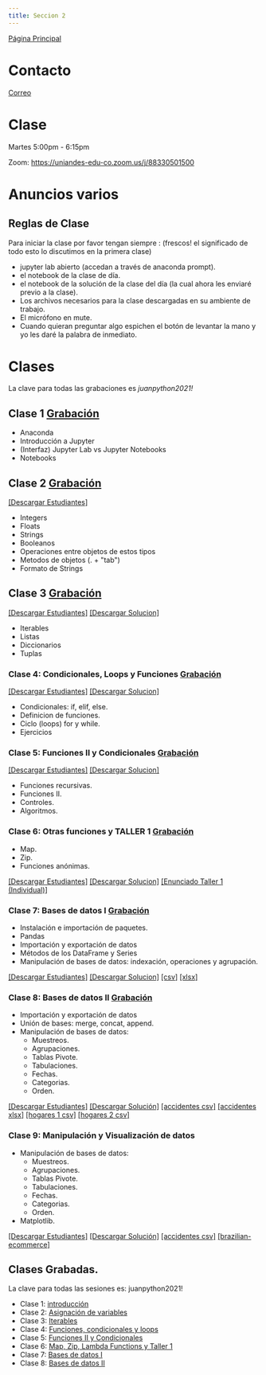 ```yaml
---
title: Seccion 2
---
```

[Página Principal](./README.md)

# Contacto
[Correo](mailto:js.moreno11@uniandes.edu.co)

# Clase
Martes 5:00pm - 6:15pm 

Zoom: https://uniandes-edu-co.zoom.us/j/88330501500


# Anuncios varios
## Reglas de Clase

Para iniciar la clase por favor tengan siempre : (frescos! el significado de todo esto lo discutimos en la primera clase)
- jupyter lab abierto (accedan a través de anaconda prompt).
- el notebook de la clase de día.
- el notebook de la solución de la clase del día (la cual ahora les enviaré previo a la clase).
- Los archivos necesarios para la clase descargadas en su ambiente de trabajo. 
- El micrófono en mute.
- Cuando quieran preguntar algo espichen el botón de levantar la mano y yo les daré la palabra de inmediato.                  


# Clases
La clave para todas las grabaciones es _juanpython2021!_

## Clase 1 [Grabación](https://uniandes-edu-co.zoom.us/rec/share/wx3eYExR4s8Ps7a47toDWlnmUV8UYIZR3UDiEAnVgkzib0AtDX1GpNmRXdYMu6eG.6Md1lUoWvnWY7rcE)
- Anaconda
- Introducción a Jupyter 
- (Interfaz) Jupyter Lab vs Jupyter Notebooks
- Notebooks

## Clase 2 [Grabación](https://uniandes-edu-co.zoom.us/rec/share/BWQqKOEqoq9Epg0jPiwPV-aCUIkdmlN_z4hugJBRiQJKKw5v4YkCERu2ELJ4qzyp.E_wbkz56Oun3DXxn)
<a id="raw-url" href="https://github.com/julianchitiva/tallerpython/blob/main/clases/20211/Clase_1_Introduccion/Clase_1_Estudiantes_1_JC.ipynb" download>[Descargar Estudiantes]</a> 
- Integers
- Floats
- Strings
- Booleanos
- Operaciones entre objetos de estos tipos
- Metodos de objetos (. + "tab")
- Formato de Strings

## Clase 3 [Grabación](https://uniandes-edu-co.zoom.us/rec/share/MSTCOE99L4reXG6IpbbHasq-RLd4PvgvtscviCX0tbztztBhjT4njzTnJ3UBGA_O.n8yk5eTjJhqNZtrD)
<a id="raw-url" href="https://github.com/julianchitiva/tallerpython/blob/main/clases/20211/Clase_2_Iterables/Clase_2_Estudiantes_1.ipynb" download>[Descargar Estudiantes]</a> 
<a id="raw-url" href="https://github.com/julianchitiva/tallerpython/blob/main/clases/20211/Clase_2_Iterables/Clase_2_Solucion_1.ipynb" download>[Descargar Solucion]</a> 
- Iterables
- Listas
- Diccionarios
- Tuplas

### Clase 4: Condicionales, Loops y Funciones [Grabación](https://uniandes-edu-co.zoom.us/rec/share/7Wn2YN_5TBXpm72X9mTAEqpZya1EJegySZEzJaS-Cxp_X4dVtZf-3bEF1AgAfof8.U-4YM9fPX5UXPLfF)
<a id="raw-url" href="https://github.com/julianchitiva/tallerpython/blob/main/clases/20211/Clase_3_funciones_loops_condicionales/Clase_3_estudiantes_1.ipynb" download>[Descargar Estudiantes]</a>
<a id="raw-url" href="https://github.com/julianchitiva/tallerpython/blob/main/clases/20211/Clase_3_funciones_loops_condicionales/Clase_3_solucion_1.ipynb" download>[Descargar Solucion]</a>

- Condicionales: if, elif, else.
- Definicion de funciones.
- Ciclo (loops) for y while.
- Ejercicios


### Clase 5: Funciones II y Condicionales [Grabación](https://uniandes-edu-co.zoom.us/rec/share/YwyWxurF0eY3HzGIplr9gBn6ZGndOLKutRRD64lgGjINQ-u9eJgANWVcwh1AU6JP.wqHHhx8Bf1JRrQhF)
<a id="raw-url" href="https://github.com/julianchitiva/tallerpython/blob/main/clases/20211/Clase_4_funciones_II/Clase_4_estudiantes_1.ipynb" download>[Descargar Estudiantes]</a>
<a id="raw-url" href="https://github.com/julianchitiva/tallerpython/blob/main/clases/20211/Clase_4_funciones_II/Clase_4_solucion_1.ipynb" download>[Descargar Solucion]</a>

- Funciones recursivas.
- Funciones II.
- Controles.
- Algoritmos.

### Clase 6: Otras funciones y TALLER 1 [Grabación](https://uniandes-edu-co.zoom.us/rec/share/aObLfRrEyvjxcoEboAtg7a12heFY_Ylyy_Ol0YMb8t-66zSbYPgYIHNm7vO4WA-y.S4_p-gc8hNhQtp4q)
- Map.
- Zip.
- Funciones anónimas.

<a id="raw-url" href="https://github.com/julianchitiva/tallerpython/blob/main/clases/20211/Clase_5_funciones_III/Clase_5_estudiantes_1.ipynb" download>[Descargar Estudiantes]</a>
<a id="raw-url" href="https://github.com/julianchitiva/tallerpython/blob/main/clases/20211/Clase_5_funciones_III/Clase_5_solucion_1.ipynb" download>[Descargar Solucion]</a>
<a id="raw-url" href="https://github.com/julianchitiva/tallerpython/blob/main/clases/20211/Clase_6_taller_1/Taller_1_estudiantes.ipynb" download>[Enunciado Taller 1 (Individual)]</a>

### Clase 7: Bases de datos I [Grabación](https://uniandes-edu-co.zoom.us/rec/share/BUQc5LWTsUpG8qSMyVqCtayWjSGr6byv5YCOY30Xc1L0UprkcoM6B8JoXFkJlvoV.BiWyXZ53OkMW7QWJ)
- Instalación e importación de paquetes.
- Pandas
- Importación y exportación de datos
- Métodos de los DataFrame y Series
- Manipulación de bases de datos: indexación, operaciones y agrupación.

<a id="raw-url" href="https://github.com/julianchitiva/tallerpython/blob/main/clases/20211/Clase_7_introduccion_pandas/Clase_7_estudiantes.ipynb" download>[Descargar Estudiantes]</a>
<a id="raw-url" href="https://github.com/julianchitiva/tallerpython/blob/main/clases/20211/Clase_7_introduccion_pandas/Clase_7_solucion.ipynb" download>[Descargar Solucion]</a> 
<a id="raw-url" href="https://github.com/julianchitiva/tallerpython/blob/main/clases/20211/Clase_7_introduccion_pandas/info_accidentes.csv" download>[csv]</a> 
<a id="raw-url" href="https://github.com/julianchitiva/tallerpython/blob/main/clases/20211/Clase_7_introduccion_pandas/info_accidentes.xlsx" download>[xlsx]</a> 

### Clase 8: Bases de datos II [Grabación](https://uniandes-edu-co.zoom.us/rec/share/yfERCFeGBtVegOu5OH14AcD4NBvA8Iwbz9rY40PNRxlU7Xp3ubr2yLuxqpABYXoP.nJZjz1cYPPxg6t6V)
- Importación y exportación de datos
- Unión de bases: merge, concat, append.
- Manipulación de bases de datos:
    - Muestreos.
    - Agrupaciones.
    - Tablas Pivote.
    - Tabulaciones.
    - Fechas.
    - Categorias.
    - Orden.

<a id="raw-url" href="https://github.com/julianchitiva/tallerpython/blob/main/clases/20211/Clase_8_pandas_II/Clase_8_estudiantes.ipynb" download>[Descargar Estudiantes]</a>  <a id="raw-url" href="https://github.com/julianchitiva/tallerpython/blob/main/clases/20211/Clase_8_pandas_II/Clase_8_solucion.ipynb" download>[Descargar Solución]</a> <a id="raw-url" href="https://github.com/julianchitiva/tallerpython/blob/main/clases/20211/Clase_8_pandas_II/info_accidentes.csv" download>[accidentes csv]</a> 
<a id="raw-url" href="https://github.com/julianchitiva/tallerpython/blob/main/clases/20211/Clase_8_pandas_II/info_accidentes.xlsx" download>[accidentes xlsx]</a> 
<a id="raw-url" href="https://github.com/julianchitiva/tallerpython/blob/main/clases/20211/Clase_8_pandas_II/encuesta_hogares1.csv" download>[hogares 1 csv]</a> 
<a id="raw-url" href="https://github.com/julianchitiva/tallerpython/blob/main/clases/20211/Clase_8_pandas_II/encuesta_hogares2.csv" download>[hogares 2 csv]</a> 

### Clase 9: Manipulación y Visualización de datos
- Manipulación de bases de datos:
    - Muestreos.
    - Agrupaciones.
    - Tablas Pivote.
    - Tabulaciones.
    - Fechas.
    - Categorias.
    - Orden.
- Matplotlib.

<a id="raw-url" href="https://github.com/julianchitiva/tallerpython/blob/main/clases/20211/Clase_9_pandas_III_visualizacion/Clase_9_estudiantes.ipynb" download>[Descargar Estudiantes]</a>  <a id="raw-url" href="https://github.com/julianchitiva/tallerpython/blob/main/clases/20211/Clase_9_pandas_III_visualizacion/Clase_9_solucion.ipynb" download>[Descargar Solución]</a> <a id="raw-url" href="https://github.com/julianchitiva/tallerpython/blob/main/clases/20211/Clase_9_pandas_III_visualizacion/info_accidentes.csv" download>[accidentes csv]</a> 
<a id="raw-url" href="https://github.com/julianchitiva/tallerpython/blob/main/clases/20211/Clase_9_pandas_III_visualizacion/brazilian-ecommerce" download>[brazilian-ecommerce]</a> 


## Clases Grabadas.

La clave para todas las sesiones es: juanpython2021!

- Clase 1: [introducción](https://uniandes-edu-co.zoom.us/rec/share/wx3eYExR4s8Ps7a47toDWlnmUV8UYIZR3UDiEAnVgkzib0AtDX1GpNmRXdYMu6eG.6Md1lUoWvnWY7rcE)
- Clase 2: [Asignación de variables](https://uniandes-edu-co.zoom.us/rec/share/BWQqKOEqoq9Epg0jPiwPV-aCUIkdmlN_z4hugJBRiQJKKw5v4YkCERu2ELJ4qzyp.E_wbkz56Oun3DXxn)
- Clase 3: [Iterables](https://uniandes-edu-co.zoom.us/rec/share/MSTCOE99L4reXG6IpbbHasq-RLd4PvgvtscviCX0tbztztBhjT4njzTnJ3UBGA_O.n8yk5eTjJhqNZtrD)
- Clase 4: [Funciones, condicionales y loops](https://uniandes-edu-co.zoom.us/rec/share/7Wn2YN_5TBXpm72X9mTAEqpZya1EJegySZEzJaS-Cxp_X4dVtZf-3bEF1AgAfof8.U-4YM9fPX5UXPLfF)
- Clase 5: [Funciones II y Condicionales](https://uniandes-edu-co.zoom.us/rec/share/YwyWxurF0eY3HzGIplr9gBn6ZGndOLKutRRD64lgGjINQ-u9eJgANWVcwh1AU6JP.wqHHhx8Bf1JRrQhF)
- Clase 6: [Map, Zip, Lambda Functions y Taller 1](https://uniandes-edu-co.zoom.us/rec/share/aObLfRrEyvjxcoEboAtg7a12heFY_Ylyy_Ol0YMb8t-66zSbYPgYIHNm7vO4WA-y.S4_p-gc8hNhQtp4q)
- Clase 7: [Bases de datos I](https://uniandes-edu-co.zoom.us/rec/share/BUQc5LWTsUpG8qSMyVqCtayWjSGr6byv5YCOY30Xc1L0UprkcoM6B8JoXFkJlvoV.BiWyXZ53OkMW7QWJ)
- Clase 8: [Bases de datos II](https://uniandes-edu-co.zoom.us/rec/share/yfERCFeGBtVegOu5OH14AcD4NBvA8Iwbz9rY40PNRxlU7Xp3ubr2yLuxqpABYXoP.nJZjz1cYPPxg6t6V)
